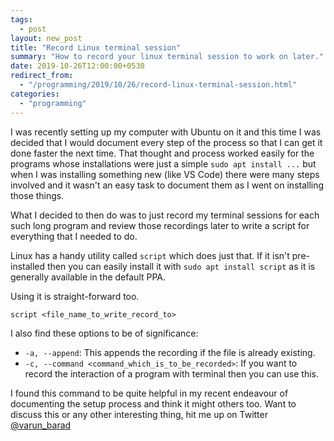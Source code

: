```yaml
---
tags:
  - post
layout: new_post
title: "Record Linux terminal session"
summary: "How to record your linux terminal session to work on later."
date: 2019-10-26T12:00:00+0530
redirect_from:
  - "/programming/2019/10/26/record-linux-terminal-session.html"
categories:
  - "programming"
---
```


I was recently setting up my computer with Ubuntu on it and this time I was decided that I would document every step of the process so that I can get it done faster the next time. That thought and process worked easily for the programs whose installations were just a simple `sudo apt install ...` but when I was installing something new (like VS Code) there were many steps involved and it wasn't an easy task to document them as I went on installing those things.

What I decided to then do was to just record my terminal sessions for each such long program and review those recordings later to write a script for everything that I needed to do.

Linux has a handy utility called `script` which does just that. If it isn't pre-installed then you can easily install it with `sudo apt install script` as it is generally available in the default PPA.

Using it is straight-forward too.

```shell
script <file_name_to_write_record_to>
```

I also find these options to be of significance:

- `-a, --append`: This appends the recording if the file is already existing.
- `-c, --command <command_which_is_to_be_recorded>`: If you want to record the interaction of a program with terminal then you can use this.

I found this command to be quite helpful in my recent endeavour of documenting the setup process and think it might others too. Want to discuss this or any other interesting thing, hit me up on Twitter [@varun_barad][varun-twitter]

[varun-twitter]: https://twitter.com/varun_barad
